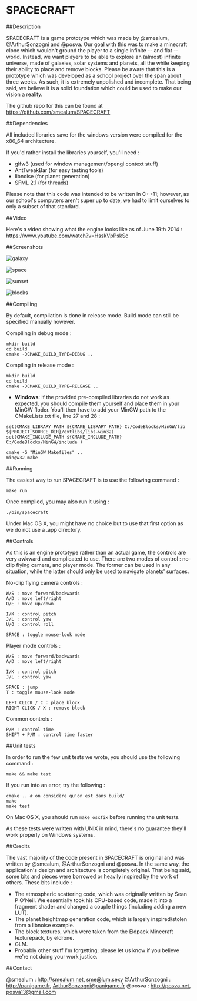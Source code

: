 SPACECRAFT
===

##Description

SPACECRAFT is a game prototype which was made by @smealum, @ArthurSonzogni and @posva. Our goal with this was to make a minecraft clone which wouldn't ground the player to a single infinite -- and flat -- world. Instead, we want players to be able to explore an (almost) infinite universe, made of galaxies, solar systems and planets, all the while keeping their ability to place and remove blocks.
Please be aware that this is a prototype which was developed as a school project over the span about three weeks. As such, it is extremely unpolished and incomplete. That being said, we believe it is a solid foundation which could be used to make our vision a reality.

The github repo for this can be found at https://github.com/smealum/SPACECRAFT

##Dependencies

All included libraries save for the windows version were compiled for the x86_64 architecture.

If you'd rather install the libraries yourself, you'll need :

- glfw3 (used for window management/opengl context stuff)
- AntTweakBar (for easy testing tools)
- libnoise (for planet generation)
- SFML 2.1 (for threads)

Please note that this code was intended to be written in C++11; however, as our school's computers aren't super up to date, we had to limit ourselves to only a subset of that standard.

##Video

Here's a video showing what the engine looks like as of June 19th 2014 : https://www.youtube.com/watch?v=HsskVpPskSc

##Screenshots

![galaxy](http://i.imgur.com/KczAZt2.png)

![space](http://i.imgur.com/i5h5K6r.png)

![sunset](http://i.imgur.com/uY6xw1H.png)

![blocks](http://i.imgur.com/qqypYwj.png)

##Compiling

By default, compilation is done in release mode. Build mode can still be specified manually however.

Compiling in debug mode :

```
mkdir build
cd build
cmake -DCMAKE_BUILD_TYPE=DEBUG ..
```

Compiling in release mode :

```
mkdir build
cd build
cmake -DCMAKE_BUILD_TYPE=RELEASE ..
```

- **Windows**:
If the provided pre-compiled libraries do not work as expected, you should compile them yourself and place them in your MinGW floder. You'll then have to add your MinGW path to the CMakeLists.txt file, line 27 and 28 :

```
set(CMAKE_LIBRARY_PATH ${CMAKE_LIBRARY_PATH} C:/CodeBlocks/MinGW/lib ${PROJECT_SOURCE_DIR}/extlibs/libs-win32)
set(CMAKE_INCLUDE_PATH ${CMAKE_INCLUDE_PATH} C:/CodeBlocks/MinGW/include )
```

```
cmake -G "MinGW Makefiles" ..
mingw32-make
```

##Running 

The easiest way to run SPACECRAFT is to use the following command :
```
make run
```
Once compiled, you may also run it using :

```
./bin/spacecraft
```

Under Mac OS X, you might have no choice but to use that first option as we do not use a .app directory.

##Controls

As this is an engine prototype rather than an actual game, the controls are very awkward and complicated to use.
There are two modes of control : no-clip flying camera, and player mode. The former can be used in any situation, while the latter should only be used to navigate planets' surfaces.

No-clip flying camera controls :
```
W/S : move forward/backwards
A/D : move left/right
Q/E : move up/down

I/K : control pitch
J/L : control yaw
U/O : control roll

SPACE : toggle mouse-look mode
```

Player mode controls :
```
W/S : move forward/backwards
A/D : move left/right

I/K : control pitch
J/L : control yaw

SPACE : jump
T : toggle mouse-look mode

LEFT CLICK / C : place block
RIGHT CLICK / X : remove block
```

Common controls :

```
P/M : control time
SHIFT + P/M : control time faster
```

##Unit tests

In order to run the few unit tests we wrote, you should use the following command :

```
make && make test
```

If you run into an error, try the following :

```
cmake .. # on considère qu'on est dans build/
make
make test
```

On Mac OS X, you should run `make osxfix` before running the unit tests.

As these tests were written with UNIX in mind, there's no guarantee they'll work properly on Windows systems.

##Credits

The vast majority of the code present in SPACECRAFT is original and was written by @smealum, @ArthurSonzogni and @posva. In the same way, the application's design and architecture is completely original.
That being said, some bits and pieces were borrowed or heavily inspired by the work of others. These bits include :

- The atmospheric scattering code, which was originally written by Sean P O'Neil. We essentially took his CPU-based code, made it into a fragment shader and changed a couple things (including adding a new LUT).
- The planet heightmap generation code, which is largely inspired/stolen from a libnoise example.
- The block textures, which were taken from the Eldpack Minecraft texturepack, by eldrone.
- GLM. 
- Probably other stuff I'm forgetting; please let us know if you believe we're not doing your work justice.

##Contact

@smealum : http://smealum.net, sme@lum.sexy
@ArthurSonzogni : http://panigame.fr, ArthurSonzogni@panigame.fr
@posva : http://posva.net, posva13@gmail.com
